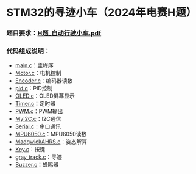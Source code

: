 # STM32的寻迹小车（2024年电赛H题）

### 题目要求：[H题_自动行驶小车.pdf](H%E9%A2%98_%E8%87%AA%E5%8A%A8%E8%A1%8C%E9%A9%B6%E5%B0%8F%E8%BD%A6.pdf)

### 代码组成说明：
- [main.c](User/main.c)：主程序
- [Motor.c](Hardware/Motor.c)：电机控制
- [Encoder.c](Hardware/Encoder.c)：编码器读数
- [pid.c](Hardware/pid.c)：PID控制
- [OLED.c](Hardware/OLED.c)：OLED屏幕显示
- [Timer.c](Hardware/Timer.c)：定时器
- [PWM.c](Hardware/PWM.c)：PWM输出
- [MyI2C.c](HardwareMyI2C.c)：I2C通信
- [Serial.c](Hardware/Serial.c)：串口通讯
- [MPU6050.c](Hardware/MPU6050.c)：MPU6050读数
- [MadgwickAHRS.c](Hardware/MadgwickAHRS.c)：姿态解算
- [Key.c](Hardware/Key.c)：按键
- [gray_track.c](Hardware/gray_track.c)：寻迹
- [Buzzer.c](Hardware/Buzzer.c)：蜂鸣器
